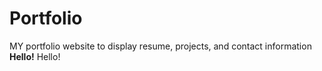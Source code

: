 # Portfolio
MY portfolio website to display resume, projects, and contact information
<b>Hello!</b>
Hello!
